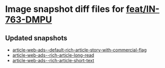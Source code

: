 # Image snapshot diff files for [feat/IN-763-DMPU](https://github.com/brightsitesconsulting/indy100-pwamp/pull/574)

## Updated snapshots
- [article-web-ads--default-rich-article-story-with-commercial-flag](./article-web-ads--default-rich-article-story-with-commercial-flag)
- [article-web-ads--rich-article-long-read](./article-web-ads--rich-article-long-read)
- [article-web-ads--rich-article-short-text](./article-web-ads--rich-article-short-text)
